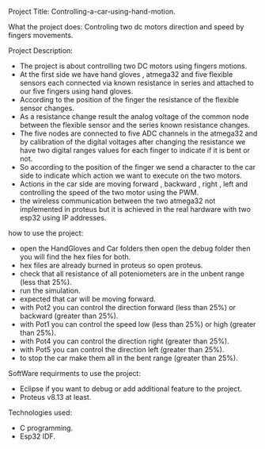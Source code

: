 Project Title: 
Controlling-a-car-using-hand-motion.

What the project does:
Controling two dc motors direction and speed by fingers movements. 

Project Description:
- The project is about controlling two DC motors using fingers motions.
- At the first side we have hand gloves , atmega32 and five flexible sensors each connected via known resistance in series and attached to our five fingers using hand gloves.
- According to the position of the finger the resistance of the flexible sensor changes.
- As a resistance change result the analog voltage of the common node between the flexible sensor and the series known resistance changes. 
- The five nodes are connected to five ADC channels in the atmega32 and by calibration of the digital voltages after changing the resistance we have two digital ranges values for each finger to indicate if it is bent or not.
- So according to the position of the finger we send a character to the car side to indicate which action we want to execute on the two motors.
- Actions in the car side are moving forward , backward , right , left and controlling the speed of the two motor using the PWM. 
- the wireless communication between the two atmega32 not implemented in proteus but it is achieved in the real hardware with two esp32 using IP addresses.

how to use the project:
- open the HandGloves and Car folders then open the debug folder then you will find the hex files for both.
- hex files are already burned in proteus so open proteus. 
- check that all resistance of all poteniometers are in the unbent range (less that 25%).
- run the simulation. 
- expected that car will be moving forward.
- with Pot2 you can control the direction forward (less than 25%) or backward (greater than 25%).
- with Pot1 you can control the speed low (less than 25%) or high (greater than 25%).
- with Pot4 you can control the direction right (greater than 25%). 
- with Pot5 you can control the direction left (greater than 25%).
- to stop the car make them all in the bent range (greater than 25%).

SoftWare requirments to use the project: 
- Eclipse if you want to debug or add additional feature to the project.
- Proteus v8.13 at least. 

Technologies used:
- C programming.  
- Esp32 IDF.


